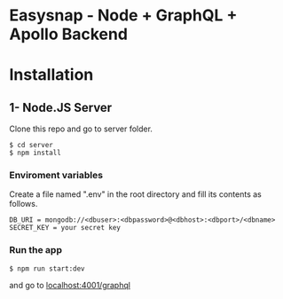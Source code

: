 # Easysnap - Node + GraphQL + Apollo Backend

# Installation


## 1- Node.JS Server

Clone this repo and go to server folder.

```
$ cd server
$ npm install
```

### Enviroment variables
Create a file named ".env" in the root directory and fill its contents as follows.

```
DB_URI = mongodb://<dbuser>:<dbpassword>@<dbhost>:<dbport>/<dbname>
SECRET_KEY = your secret key
```


### Run the app
```
$ npm run start:dev
```

and go to [localhost:4001/graphql](http://localhost:4001/graphql)
